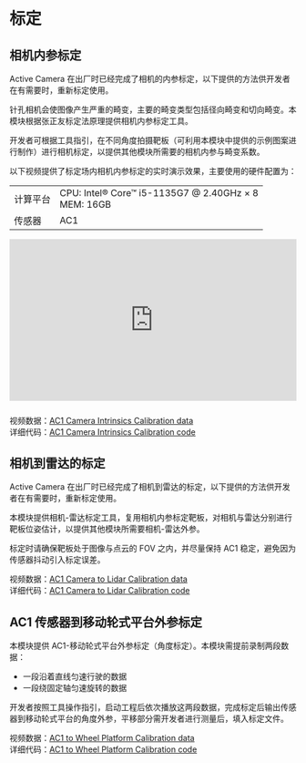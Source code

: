 # 标定  
## 相机内参标定
Active Camera 在出厂时已经完成了相机的内参标定，以下提供的方法供开发者在有需要时，重新标定使用。

针孔相机会使图像产生严重的畸变，主要的畸变类型包括径向畸变和切向畸变。本模块根据张正友标定法原理提供相机内参标定工具。

开发者可根据工具指引，在不同角度拍摄靶板（可利用本模块中提供的示例图案进行制作）进行相机标定，以提供其他模块所需要的相机内参与畸变系数。 
 
以下视频提供了标定场内相机内参标定的实时演示效果，主要使用的硬件配置为：  

<table class="docutils align-default" style="width: 100%;">
    <tbody>
        <tr class="row-even centered-table-text">
            <td>计算平台</td>
            <td>CPU: Intel® Core™ i5-1135G7 @ 2.40GHz × 8 <br> MEM: 16GB</td>
        </tr>
        <tr class="row-odd centered-table-text">
            <td>传感器</td>
            <td>AC1</td>
        </tr>
    </tbody>
</table>   

<div style="margin-bottom: 24px; position:relative; width:100%; padding-top: 56.25%;" class="video-container">
    <iframe src="https://cdn.robosense.cn/AC_wiki/camera_intrinsics_calib.mp4" frameborder="0" allowfullscreen style="position:absolute; top:0; left:0; width:100%; height:100%;"></iframe>
</div>

视频数据：[AC1 Camera Intrinsics Calibration data](https://cdn.robosense.cn/AC_wiki/camera_intrinsics_calib.zip)   
详细代码：[AC1 Camera Intrinsics Calibration code](https://github.com/RoboSense-Robotics/robosense_ac_calibration)

## 相机到雷达的标定
Active Camera 在出厂时已经完成了相机到雷达的标定，以下提供的方法供开发者在有需要时，重新标定使用。

本模块提供相机-雷达标定工具，复用相机内参标定靶板，对相机与雷达分别进行靶板位姿估计，以提供其他模块所需要相机-雷达外参。

标定时请确保靶板处于图像与点云的 FOV 之内，并尽量保持 AC1 稳定，避免因为传感器抖动引入标定误差。  

视频数据：[AC1 Camera to Lidar Calibration data](https://cdn.robosense.cn/AC_wiki/camera_lidar_calib.zip)  
详细代码：[AC1 Camera to Lidar Calibration code](https://github.com/RoboSense-Robotics/robosense_calibration_extrinsic)

## AC1 传感器到移动轮式平台外参标定
本模块提供 AC1-移动轮式平台外参标定（角度标定）。本模块需提前录制两段数据：
- 一段沿着直线匀速行驶的数据
- 一段绕固定轴匀速旋转的数据

开发者按照工具操作指引，启动工程后依次播放这两段数据，完成标定后输出传感器到移动轮式平台的角度外参，平移部分需开发者进行测量后，填入标定文件。  

视频数据：[AC1 to Wheel Platform Calibration data](https://cdn.robosense.cn/AC_wiki/calibration_extrinsic.zip)  
详细代码：[AC1 to Wheel Platform Calibration code](https://github.com/RoboSense-Robotics/robosense_calibration_extrinsic)

